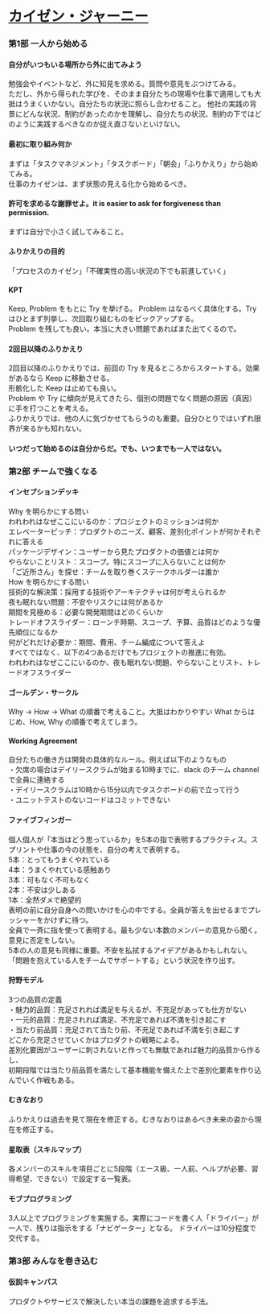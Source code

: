 # [カイゼン・ジャーニー](https://www.amazon.co.jp/dp/4798153346)

### 第1部 一人から始める

#### 自分がいつもいる場所から外に出てみよう
勉強会やイベントなど、外に知見を求める。質問や意見をぶつけてみる。<br/>
ただし、外から得られた学びを、そのまま自分たちの現場や仕事で適用しても大抵はうまくいかない。自分たちの状況に照らし合わせること。
他社の実践の背景にどんな状況、制約があったのかを理解し、自分たちの状況、制約の下ではどのように実践するべきなのか捉え直さないといけない。

#### 最初に取り組み何か
まずは「タスクマネジメント」「タスクボード」「朝会」「ふりかえり」から始めてみる。<br/>
仕事のカイゼンは、まず状態の見える化から始めるべき。

#### 許可を求めるな謝罪せよ。it is easier to ask for forgiveness than permission.
まずは自分で小さく試してみること。

#### ふりかえりの目的
「プロセスのカイゼン」「不確実性の高い状況の下でも前進していく」

#### KPT
Keep, Problem をもとに Try を挙げる。
Problem はなるべく具体化する。Try はひとまず列挙し、次回取り組むものをピックアップする。<br/>
Problem を残しても良い。本当に大きい問題であればまた出てくるので。

#### 2回目以降のふりかえり
2回目以降のふりかえりでは、前回の Try を見るところからスタートする。効果があるなら Keep に移動させる。<br/>
形骸化した Keep は止めても良い。<br/>
Problem や Try に傾向が見えてきたら、個別の問題でなく問題の原因（真因）に手を打つことを考える。<br/>
ふりかえりでは、他の人に気づかせてもらうのも重要。自分ひとりではいずれ限界が来るかも知れない。<br/>

#### いつだって始めるのは自分からだ。でも、いつまでも一人ではない。

### 第2部 チームで強くなる

#### インセプションデッキ
Why を明らかにする問い<br/>
われわれはなぜここにいるのか：プロジェクトのミッションは何か<br/>
エレベーターピッチ：プロダクトのニーズ、顧客、差別化ポイントが何かそれぞれに答える<br/>
パッケージデザイン：ユーザーから見たプロダクトの価値とは何か<br/>
やらないことリスト：スコープ。特にスコープに入らないことは何か<br/>
「ご近所さん」を探せ：チームを取り巻くステークホルダーは誰か<br/>
How を明らかにする問い<br/>
技術的な解決策：採用する技術やアーキテクチャは何が考えられるか<br/>
夜も眠れない問題：不安やリスクには何があるか<br/>
期間を見極める：必要な開発期間はどのくらいか<br/>
トレードオフスライダー：ローンチ時期、スコープ、予算、品質はどのような優先順位になるか<br/>
何がどれだけ必要か：期間、費用、チーム編成について答えよ<br/>
すべてではなく、以下の4つあるだけでもプロジェクトの推進に有効。<br/>
われわれはなぜここにいるのか、夜も眠れない問題、やらないことリスト、トレードオフスライダー

#### ゴールデン・サークル
Why -> How -> What の順番で考えること。大抵はわかりやすい What からはじめ、How, Why の順番で考えてしまう。

#### Working Agreement
自分たちの働き方は開発の具体的なルール。例えば以下のようなもの<br/>
・欠席の場合はデイリースクラムが始まる10時までに、slack のチーム channel で全員に連絡する<br/>
・デイリースクラムは10時から15分以内でタスクボードの前で立って行う<br/>
・ユニットテストのないコードはコミットできない<br/>

#### ファイブフィンガー
個人個人が「本当はどう思っているか」を5本の指で表明するプラクティス。スプリントや仕事の今の状態を、自分の考えで表明する。<br/>
5本：とってもうまくやれている<br/>
4本：うまくやれている感触あり<br/>
3本：可もなく不可もなく<br/>
2本：不安は少しある<br/>
1本：全然ダメで絶望的<br/>
表明の前に自分自身への問いかけを心の中でする。全員が答えを出せるまでプレッシャーをかけずに待つ。<br/>
全員で一斉に指を使って表明する。最も少ない本数のメンバーの意見から聞く。意見に否定をしない。<br/>
5本の人の意見も同様に重要。不安を払拭するアイデアがあるかもしれない。<br/>
「問題を抱えている人をチームでサポートする」という状況を作り出す。<br/>

#### 狩野モデル
3つの品質の定義<br/>
・魅力的品質：充足されれば満足を与えるが、不充足があっても仕方がない<br/>
・一元的品質：充足されれば満足、不充足であれば不満を引き起こす<br/>
・当たり前品質：充足されて当たり前、不充足であれば不満を引き起こす<br/>
どこから充足させていくかはプロダクトの戦略による。<br/>
差別化要因がユーザーに刺されないと作っても無駄であれば魅力的品質から作るし、<br/>
初期段階では当たり前品質を満たして基本機能を備えた上で差別化要素を作り込んでいく作戦もある。<br/>

#### むきなおり
ふりかえりは過去を見て現在を修正する。むきなおりはあるべき未来の姿から現在を修正する。

#### 星取表（スキルマップ）
各メンバーのスキルを項目ごとに5段階（エース級、一人前、ヘルプが必要、習得希望、できない）で設定する一覧表。

#### モブプログラミング
3人以上でプログラミングを実施する。実際にコードを書く人「ドライバー」が一人で、残りは指示をする「ナビゲーター」となる。
ドライバーは10分程度で交代する。

### 第3部 みんなを巻き込む

#### 仮説キャンパス
プロダクトやサービスで解決したい本当の課題を追求する手法。
